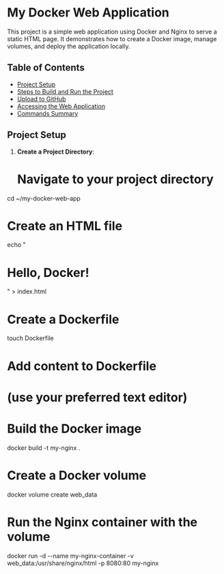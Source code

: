 # My Docker Web Application

This project is a simple web application using Docker and Nginx to serve a static HTML page. It demonstrates how to create a Docker image, manage volumes, and deploy the application locally.

## Table of Contents

- [Project Setup](#project-setup)
- [Steps to Build and Run the Project](#steps-to-build-and-run-the-project)
- [Upload to GitHub](#upload-to-github)
- [Accessing the Web Application](#accessing-the-web-application)
- [Commands Summary](#commands-summary)

## Project Setup

1. **Create a Project Directory**:

   
   # Navigate to your project directory
cd ~/my-docker-web-app

# Create an HTML file
echo "<h1>Hello, Docker!</h1>" > index.html

# Create a Dockerfile
touch Dockerfile

# Add content to Dockerfile
# (use your preferred text editor)

# Build the Docker image
docker build -t my-nginx .

# Create a Docker volume
docker volume create web_data

# Run the Nginx container with the volume
docker run -d --name my-nginx-container -v web_data:/usr/share/nginx/html -p 8080:80 my-nginx



